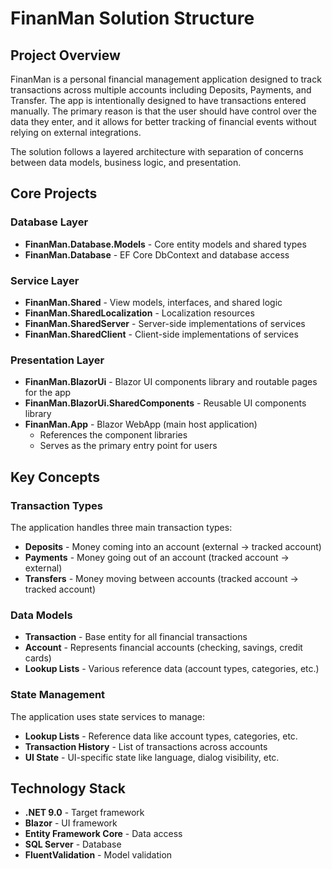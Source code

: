 # FinanMan Solution Structure

## Project Overview
FinanMan is a personal financial management application designed to track transactions across multiple accounts including Deposits, Payments, and Transfer. The app is intentionally designed to have transactions entered manually. The primary reason is that the user should have control over the data they enter, and it allows for better tracking of financial events without relying on external integrations.

The solution follows a layered architecture with separation of concerns between data models, business logic, and presentation.

## Core Projects

### Database Layer
- **FinanMan.Database.Models** - Core entity models and shared types
- **FinanMan.Database** - EF Core DbContext and database access

### Service Layer
- **FinanMan.Shared** - View models, interfaces, and shared logic
- **FinanMan.SharedLocalization** - Localization resources
- **FinanMan.SharedServer** - Server-side implementations of services
- **FinanMan.SharedClient** - Client-side implementations of services

### Presentation Layer
- **FinanMan.BlazorUi** - Blazor UI components library and routable pages for the app
- **FinanMan.BlazorUi.SharedComponents** - Reusable UI components library
- **FinanMan.App** - Blazor WebApp (main host application)
  - References the component libraries
  - Serves as the primary entry point for users

## Key Concepts

### Transaction Types
The application handles three main transaction types:
- **Deposits** - Money coming into an account (external → tracked account)
- **Payments** - Money going out of an account (tracked account → external)
- **Transfers** - Money moving between accounts (tracked account → tracked account)

### Data Models
- **Transaction** - Base entity for all financial transactions
- **Account** - Represents financial accounts (checking, savings, credit cards)
- **Lookup Lists** - Various reference data (account types, categories, etc.)

### State Management
The application uses state services to manage:
- **Lookup Lists** - Reference data like account types, categories, etc.
- **Transaction History** - List of transactions across accounts
- **UI State** - UI-specific state like language, dialog visibility, etc.

## Technology Stack
- **.NET 9.0** - Target framework
- **Blazor** - UI framework
- **Entity Framework Core** - Data access
- **SQL Server** - Database
- **FluentValidation** - Model validation